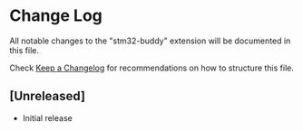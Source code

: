 # Change Log

All notable changes to the "stm32-buddy" extension will be documented in this file.

Check [Keep a Changelog](http://keepachangelog.com/) for recommendations on how to structure this file.

## [Unreleased]

- Initial release